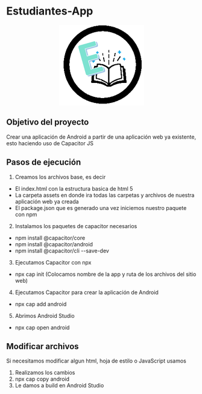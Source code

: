 # Estudiantes-App

<p align="center">
  <img src="https://github.com/juanp-ctrl/App-movil-en-web/blob/main/img/iconoapp_v3.png?raw=true" alt="Icono de la App"/>
</p>

## Objetivo del proyecto
Crear una aplicación de Android a partir de una aplicación web ya existente, esto haciendo uso de Capacitor JS

## Pasos de ejecución
1. Creamos los archivos base, es decir
  - El index.html con la estructura basica de html 5 
  - La carpeta assets en donde ira todas las carpetas y archivos de nuestra aplicación web ya creada 
  - El package.json que es generado una vez iniciemos nuestro paquete con npm
2. Instalamos los paquetes de capacitor necesarios
  - npm install @capacitor/core
  - npm install @capacitor/android
  - npm install @capacitor/cli --save-dev
3. Ejecutamos Capacitor con npx
  - npx cap init (Colocamos nombre de la app y ruta de los archivos del sitio web)
4. Ejecutamos Capacitor para crear la aplicación de Android
  - npx cap add android
5. Abrimos Android Studio
  - npx cap open android

## Modificar archivos
Si necesitamos modificar algun html, hoja de estilo o JavaScript usamos
1. Realizamos los cambios
2. npx cap copy android
3. Le damos a build en Android Studio
